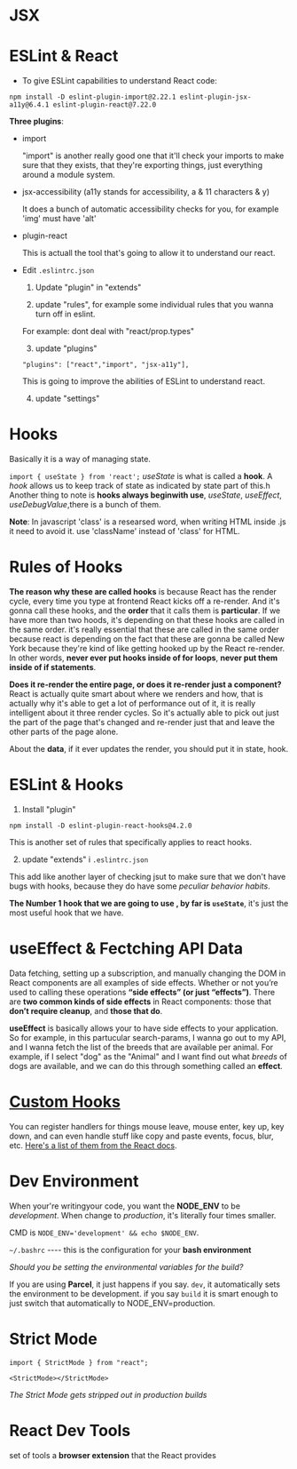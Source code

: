 # JSX

# ESLint & React

- To give ESLint capabilities to understand React code:

`npm install -D eslint-plugin-import@2.22.1 eslint-plugin-jsx-a11y@6.4.1 eslint-plugin-react@7.22.0`

**Three plugins**:

- import

  "import" is another really good one that it'll check your imports to make sure that they exists, that they're exporting things, just everything around a module system.

- jsx-accessibility (a11y stands for accessibility, a & 11 characters & y)

  It does a bunch of automatic accessibility checks for you, for example 'img' must have 'alt'

- plugin-react

  This is actuall the tool that's going to allow it to understand our react.

* Edit `.eslintrc.json`

  1. Update "plugin" in "extends"

  2. update "rules", for example some individual rules that you wanna turn off in eslint.

  For example: dont deal with "react/prop.types"

  3. update "plugins"

  `"plugins": ["react","import", "jsx-a11y"],`

  This is going to improve the abilities of ESLint to understand react.

  4. update "settings"

# Hooks

Basically it is a way of managing state.

`import { useState } from 'react';` _useState_ is what is called a **hook**. A _hook_ allows us to keep track of state as indicated by state part of this.h
Another thing to note is **hooks always beginwith use**, _useState_, _useEffect_, _useDebugValue_,there is a bunch of them.

**Note**: In javascript 'class' is a researsed word, when writing HTML inside .js it need to avoid it.
use 'className' instead of 'class' for HTML.

# Rules of Hooks

**The reason why these are called hooks** is because React has the render cycle, every time you type at frontend React kicks off a re-render. And it's gonna call these hooks, and the **order** that it calls them is **particular**. If we have more than two hoods, it's depending on that these hooks are called in the same order. it's really essential that these are called in the same order because react is depending on the fact that these are gonna be called New York because they're kind of like getting hooked up by the React re-render. In other words, **never ever put hooks inside of for loops**, **never put them inside of if statements**.

**Does it re-render the entire page, or does it re-render just a component?** React is actually quite smart about where we renders and how, that is actually why it's able to get a lot of performance out of it, it is really intelligent about it three render cycles. So it's actually able to pick out just the part of the page that's changed and re-render just that and leave the other parts of the page alone.

About the **data**, if it ever updates the render, you should put it in state, hook.

# ESLint & Hooks

1. Install "plugin"

`npm install -D eslint-plugin-react-hooks@4.2.0`

This is another set of rules that specifically applies to react hooks.

2. update "extends" i `.eslintrc.json`

This add like another layer of checking jsut to make sure that we don't have bugs with hooks, because they do have some _peculiar behavior habits_.

**The Number 1 hook that we are going to use , by far is `useState`**, it's just the most useful hook that we have.

# useEffect & Fectching API Data

Data fetching, setting up a subscription, and manually changing the DOM in React components are all examples of side effects. Whether or not you’re used to calling these operations **“side effects” (or just “effects”)**. There are **two common kinds of side effects** in React components: those that **don’t require cleanup**, and **those that do**.

**useEffect** is basically allows your to have side effects to your application. So for example, in this partucular search-params, I wanna go out to my API, and I wanna fetch the list of the breeds that are available per animal. For example, if I select "dog" as the "Animal" and I want find out what _breeds_ of dogs are available, and we can do this through something called an **effect**.

# [Custom Hooks](https://reactjs.org/docs/hooks-custom.html)

You can register handlers for things mouse leave, mouse enter, key up, key down, and can even handle stuff like copy and paste events, focus, blur, etc. [Here's a list of them from the React docs](https://reactjs.org/docs/events.html#supported-events).

# Dev Environment

When your're writingyour code, you want the **NODE_ENV** to be _development_. When change to _production_, it's literally four times smaller.

CMD is `NODE_ENV='development' && echo $NODE_ENV`.

`~/.bashrc` ---- this is the configuration for your **bash environment**

_Should you be setting the environmental variables for the build?_

If you are using **Parcel**, it just happens if you say. `dev`, it automatically sets the environment to be development.
if you say `build` it is smart enough to just switch that automatically to NODE_ENV=production.

# Strict Mode

`import { StrictMode } from "react";`

`<StrictMode></StrictMode>`

_The Strict Mode gets stripped out in production builds_

# React Dev Tools

set of tools a **browser extension** that the React provides
